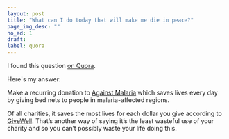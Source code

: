 ```yaml
---
layout: post
title: "What can I do today that will make me die in peace?"
page_img_desc: ""
no_ad: 1
draft:
label: quora
---
```


I found this question <a href="https://www.quora.com/What-can-I-do-today-that-will-make-me-die-in-peace">on Quora</a>.

Here's my answer:

Make a recurring donation to <a href="http://www.againstmalaria.com/">Against Malaria</a> which saves lives every day by giving bed nets to people in malaria-affected regions.

Of all charities, it saves the most lives for each dollar you give according to <a href="http://www.givewell.org/">GiveWell</a>. That’s another way of saying it’s the least wasteful use of your charity and so you can’t possibly waste your life doing this.
